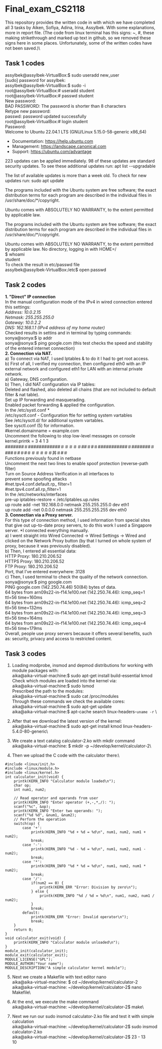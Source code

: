 # Final_exam_CS2118
This repository provides the written code in with which we have completed all 3 tasks by Aiken, Sofiya, Adina, Irina, Assylbek. With some explanations, more in report file.
(The code from linux terminal has this signs: ~, #, these making strikethrough and marked up text in github, so we removed these signs here in some places. Unfortunately, some of the written codes have not been saved.)\
## Task 1 codes
assylbek@assylbek-VirtualBox:$ sudo useradd new_user\
[sudo] password for assylbek: \
assylbek@assylbek-VirtualBox:$ sudo -i\
root@assylbek-VirtualBox:# useradd student\
root@assylbek-VirtualBox:# passwd student\
New password: \
BAD PASSWORD: The password is shorter than 8 characters\
Retype new password: \
passwd: password updated successfully \
root@assylbek-VirtualBox:# login student\
Password: \
Welcome to Ubuntu 22.04.1 LTS (GNU/Linux 5.15.0-58-generic x86_64)

 * Documentation:  https://help.ubuntu.com
 * Management:     https://landscape.canonical.com
 * Support:        https://ubuntu.com/advantage

223 updates can be applied immediately.
98 of these updates are standard security updates.
To see these additional updates run: apt list --upgradable


The list of available updates is more than a week old.
To check for new updates run: sudo apt update

The programs included with the Ubuntu system are free software;
the exact distribution terms for each program are described in the
individual files in /usr/share/doc/*/copyright.

Ubuntu comes with ABSOLUTELY NO WARRANTY, to the extent permitted by
applicable law.

The programs included with the Ubuntu system are free software;
the exact distribution terms for each program are described in the
individual files in /usr/share/doc/*/copyright.

Ubuntu comes with ABSOLUTELY NO WARRANTY, to the extent permitted by applicable law.
No directory, logging in with HOME=/\
$ whoami\
student\
To check the result in etc/passwd file\
assylbek@assylbek-VirtualBox:/etc$ open passwd
## Task 2 codes
**1. "Direct" IP connection**\
In the manual configuration mode of the IPv4 in wired connection entered this settings:\
*Address: 10.0.2.15\
Netmask: 255.255.255.0 \
Gateway: 10.0.2.2\
DNS: 162.168.1.1 (IPv4 address of my home router)*\
Checked results in settins and in terminal by typing commands:\
sonya@sonya:$ ip addr \
sonya@sonya:$ ping google.com (this test checks the speed and stability of the entered internet connection)\
**2.	Connection via NAT.**\
a) To connect via NAT, I used Iptables & to do it I had to get root access.\
b) First of all, I verified my connection, then configured eth0 with an IP external network and configured eth1 for LAN with an internal private network.\
a)	Gateway, DNS configuration.\
b)	Then, I did NAT configuration via IP tables:\
Deleted and flashed, also deleted all chains (that are not included to default filter & nat table).\
Set up IP forwarding and masquerading.\
Enabled packet forwarding & applied the configuration.\
In the /etc/systl.conf *\
/etc/sysctl.conf - Configuration ftle for setting system vartables\
 See /etc/sysctl.d/ for additional system vartables.\
 See sysctl.conf (5) for information.\
#kernel.domainname = example.com\
 Uncomment the following to stop low-level messages on console\
kernel.printk = 3 4 1 3\
#######＃############＃＃＃＃＃##＃#＃###########＃#######＃###＃#＃#＃＃＃＃＃＃丼＃#＃\
 Functions previously found in netbase\
 Uncomment the next two lines to enable spoof protection (reverse-path filter)\
 Turn on Source Address Verification in all interfaces to\
 prevent some spoofing attacks\
#net.tpv4.conf.default.rp_ filter=1\
#net.tpv4.conf.all.rp_filter=1\
In the /etc/networks/interfaces\
pre-up iptables-restore < /etc/iptables.up.rules\
up route add -net 192.168.0.0 netmask 255.255.255.0 dev eth1\
up route add -net 0.0.0.0 netmask 255.255.255.255 dev eth0\
**3.	Connectian via a Proxy server.**\
For this type of connection method, I used information from special sites that give out up-to-date proxy servers, to do this work I used a Singapore server. 
*I connected everything manually.\
a) I went straight into Wired Connected -> Wired Settings -> Wired and clicked on the  Network Proxy button (by that I turned on whole system of proxy, because it was previously disabled).\
b) Then, I entered all essential data:\
HTTP Proxy: 180.210.206.52\
HTTPS Proxy: 180.210.206.52\
FTP Proxy: 180.210.206.52\
Port, that I’ve entered everywhere: 3128\
c) Then, I used terminal to check the quality of the network connection.\
sonya@sonya:$ ping google.com\
PING google.com (142.250.74.46) 50(84) bytes of data.\
64 bytes from arn09s22-in-f14.1e100.net (142.250.74.46): icmp_seq=1 ttl=56 time=160ms\
64 bytes from arn09s22-in-f14.1e100.net (142.250.74.46): icmp_seq=2 ttl=56 time=132ms\
64 bytes from arn09s22-in-f14.1e100.net (142.250.74.46): icmp_seq=3 ttl=56 time=164ms\
64 bytes from arn09s22-in-f14.1e100.net (142.250.74.46): icmp_seq=4 ttl=56 time=179ms\
Overall, people use proxy servers because it offers several benefits, such as: security, privacy and access to restricted content.
## Task 3 codes
1) Loading modprobe, insmod and depmod distributions for working with module packages with:\
aika@aika-virtual-machine:$ sudo apt-get install build-essential kmod\
Сheck which modules are loaded into the kernel via:\
aika@aika-virtual-machine:$ sudo lsmod\
Prescribed the path to the modules:\
aika@aika-virtual-machine:$ sudo cat /proc/modules \
Through these commands we check the available cores:\
aika@aika-virtual-machine:$ sudo apt-get update \
aika@aika-virtual-machine:$ apt-cache search linux-headers-`uname -r` \

2) After that we download the latest version of the kernel:\
aika@aika-virtual-machine:$ sudo apt-get install kmod linux-headers-5.4.0-80-generic\

3) We create a text catalog calculator-2.ko with mkdir command\
aika@aika-virtual-machine: $ mkdir -p ~/develop/kernel/calculator-2\

4) Then we upload the C code with the calculator there:\
```
#include <linux/init.h>
#include <linux/module.h>
#include <linux/kernel.h>
int calculator_init(void) {
    printk(KERN_INFO "Calculator module loaded\n");
    char op;
    int num1, num2;

    // Read operator and operands from user
    printk(KERN_INFO "Enter operator (+,-,*,/): ");
    scanf("%c", &op);
    printk(KERN_INFO "Enter two operands: ");
    scanf("%d %d", &num1, &num2);
    // Perform the operation
    switch(op) {
        case '+':
            printk(KERN_INFO "%d + %d = %d\n", num1, num2, num1 + num2);
            break;
        case '-':
            printk(KERN_INFO "%d - %d = %d\n", num1, num2, num1 - num2);
            break;
        case '*':
            printk(KERN_INFO "%d * %d = %d\n", num1, num2, num1 * num2);
            break;
        case '/':
            if(num2 == 0) {
                printk(KERN_ERR "Error: Division by zero\n");
            } else {
                printk(KERN_INFO "%d / %d = %d\n", num1, num2, num1 / num2);
            }
            break;
        default:
            printk(KERN_ERR "Error: Invalid operator\n");
            break;
    }
    return 0;
}
void calculator_exit(void) {
    printk(KERN_INFO "Calculator module unloaded\n");
}
module_init(calculator_init);
module_exit(calculator_exit);
MODULE_LICENSE("GPL");
MODULE_AUTHOR("Your name");
MODULE_DESCRIPTION("A simple calculator kernel module");
```
5) Next we create a Makefile with text editor nano\
aika@aika-virtual-machine: $ cd ~/develop/kernel/calculator-2\
aika@aika-virtual-machine: ~/develop/kernel/calculator-2$ nano Makefile\

6) At the end, we execute the make command\
aika@aika-virtual-machine: ~/develop/kernel/calculator-2$ make\

7) Next we run our sudo insmod calculator-2.ko file and test it with simple calculation\
aika@aika-virtual-machine: ~/develop/kernel/calculator-2$ sudo insmod calculator-2.ko\
aika@aika-virtual-machine: ~/develop/kernel/calculator-2$ 23 - 13\
10
